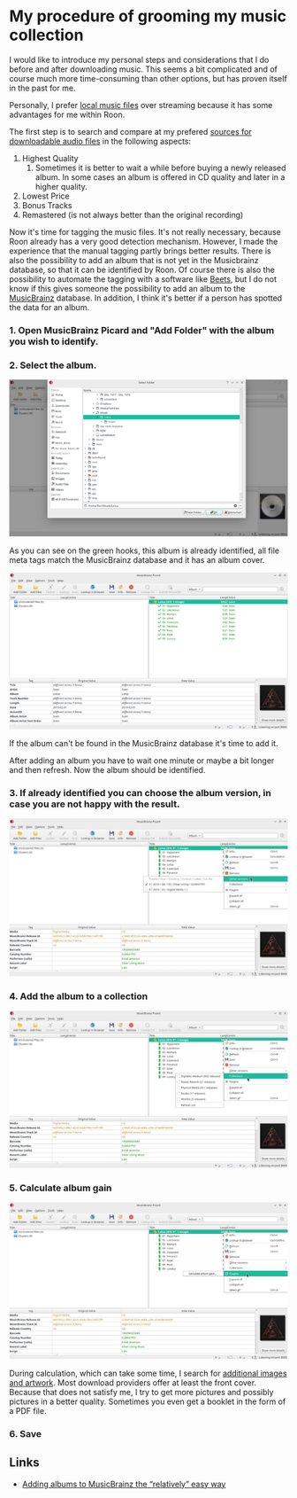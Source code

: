 # My procedure of grooming my music collection

I would like to introduce my personal steps and considerations that I do before and after downloading music. This seems a bit complicated and of course much more time-consuming than other options, but has proven itself in the past for me.

Personally, I prefer [local music files](local-files.md) over streaming because it has some advantages for me within Roon.

The first step is to search and compare at my prefered [sources for downloadable audio files](sources-for-downloadable-audio-files.md) in the following aspects:

1. Highest Quality
   1. Sometimes it is better to wait a while before buying a newly released album. In some cases an album is offered in CD quality and later in a higher quality.
2. Lowest Price
3. Bonus Tracks
4. Remastered (is not always better than the original recording)

Now it's time for tagging the music files. It's not really necessary, because Roon already has a very good detection mechanism. However, I made the experience that the manual tagging partly brings better results. There is also the possibility to add an album that is not yet in the Musicbrainz database, so that it can be identified by Roon. Of course there is also the possibility to automate the tagging with a software like [Beets](http://beets.io/), but I do not know if this gives someone the possibility to add an album to the [MusicBrainz](https://musicbrainz.org/) database. In addition, I think it's better if a person has spotted the data for an album.

### 1. Open MusicBrainz Picard and "Add Folder" with the album you wish to identify.
### 2. Select the album.

![](../images/musicbrainz_picard-add_folder.png)

As you can see on the green hooks, this album is already identified, all file meta tags match the MusicBrainz database and it has an album cover.

![](../images/musicbrainz_picard-album_identified.png)

If the album can't be found in the MusicBrainz database it's time to add it.

After adding an album you have to wait one minute or maybe a bit longer and then refresh. Now the album should be identified.

### 3. If already identified you can choose the album version, in case you are not happy with the result.

![](../images/musicbrainz_picard-choose_version.png)

### 4. Add the album to a collection

![](../images/musicbrainz_picard-add_to_collection.png)

### 5. Calculate album gain

![](../images/musicbrainz_picard-calculate_album_gain.png)

During calculation, which can take some time, I search for [additional images and artwork](images-and-artwork.md). Most download providers offer at least the front cover. Because that does not satisfy me, I try to get more pictures and possibly pictures in a better quality. Sometimes you even get a booklet in the form of a PDF file.

### 6. Save

## Links

* [Adding albums to MusicBrainz the “relatively” easy way](https://community.roonlabs.com/t/adding-albums-to-musicbrainz-the-relatively-easy-way/90529)
